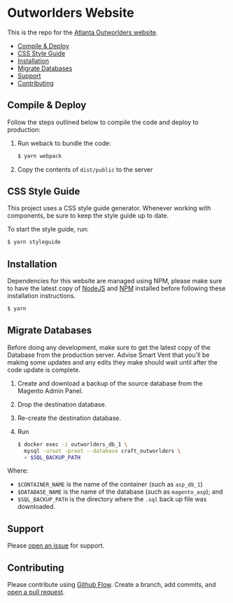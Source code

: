 Outworlders Website
================================================================================

This is the repo for the [Atlanta Outworlders website](http://outworlders.info).

<!-- toc -->

- [Compile & Deploy](#compile--deploy)
- [CSS Style Guide](#css-style-guide)
- [Installation](#installation)
- [Migrate Databases](#migrate-databases)
- [Support](#support)
- [Contributing](#contributing)

<!-- tocstop -->


Compile & Deploy
--------------------------------------------------------------------------------
Follow the steps outlined below to compile the code and deploy to production:

1. Run weback to bundle the code:
    ```sh
    $ yarn webpack
    ```

2. Copy the contents of `dist/public` to the server


CSS Style Guide
--------------------------------------------------------------------------------
This project uses a CSS style guide generator. Whenever working with components,
be sure to keep the style guide up to date.

To start the style guide, run:

```sh
$ yarn styleguide
```


Installation
--------------------------------------------------------------------------------
Dependencies for this website are managed using NPM, please make sure to have
the latest copy of [NodeJS](http://nodejs.org) and [NPM](http://npmjs.com)
installed before following these installation instructions.

```sh
$ yarn
```


Migrate Databases
--------------------------------------------------------------------------------
Before doing any development, make sure to get the latest copy of the Database
from the production server. Advise Smart Vent that you'll be making some updates
and any edits they make should wait until after the code update is complete.

1. Create and download a backup of the source database from the Magento Admin
Panel.
2. Drop the destination database.
3. Re-create the destination database.
4. Run

    ```sh
    $ docker exec -i outworlders_db_1 \
      mysql -uroot -proot --database craft_outworlders \
      < $SQL_BACKUP_PATH
    ```

  Where:

  - `$CONTAINER_NAME` is the name of the container (such as `asp_db_1`)
  - `$DATABASE_NAME` is the name of the database (such as `magento_asp`); and
  - `$SQL_BACKUP_PATH` is the directory where the `.sql` back up file was
    downloaded.


Support
--------------------------------------------------------------------------------
Please [open an issue][support-request] for support.


Contributing
--------------------------------------------------------------------------------
Please contribute using [Github Flow](https://guides.github.com/introduction/flow/).
Create a branch, add commits, and [open a pull request][pull-request].





[pull-request]:https://github.com/CRHain88/outworlders/compare/
[support-request]:https://github.com/CRHain88/outworlders/issues/new
